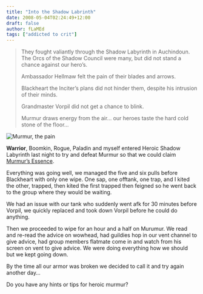```yaml
---
title: "Into the Shadow Labrinth"
date: 2008-05-04T02:24:49+12:00
draft: false
author: fLaMEd
tags: ["addicted to crit"]
---
```


>They fought valiantly through the Shadow Labyrinth in  Auchindoun. The Orcs of the Shadow Council were many, but did not stand a chance against our hero’s.
>
>Ambassador Hellmaw felt the pain of their blades and arrows.
>
>Blackheart the Inciter’s plans did not hinder them, despite his intrusion of their minds.
>
>Grandmaster Vorpil did not get a chance to blink.
>
>Murmur draws energy from the air… our heroes taste the hard cold stone of the floor…

![Murmur, the pain](https://web.archive.org/web/20081014210024im_/http://critaddict.shadyacres.co.nz/assets/location/murmur_03april08.jpg)

**Warrior**, Boomkin, Rogue, Paladin and myself entered Heroic Shadow Labyrinth last night to try and defeat Murmur so that we could claim [Murmur’s Essence](https://web.archive.org/web/20081014210024/http://www.wowhead.com/?item=31722).

Everything was going well, we managed the five and six pulls before  Blackheart with only one wipe. One sap, one offtank, one trap, and I  kited the other, trapped, then kited the first trapped then feigned so  he went back to the group where they would be waiting.

We had an issue with our tank who suddenly went afk for 30 minutes  before Vorpil, we quickly replaced and took down Vorpil before he could  do anything.

Then we proceeded to wipe for an hour and a half on Murumur. We read  and re-read the advice on wowhead, had guildies hop in our vent channel  to give advice, had group members flatmate come in and watch from his  screen on vent to give advice. We were doing everything how we should  but we kept going down.

By the time all our armor was broken we decided to call it and try again another day…

Do you have any hints or tips for heroic murmur?